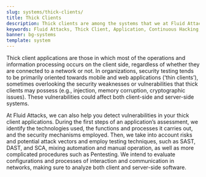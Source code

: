```yaml
---
slug: systems/thick-clients/
title: Thick Clients
description: Thick clients are among the systems that we at Fluid Attacks help you evaluate to detect security vulnerabilities that you can subsequently remediate.
keywords: Fluid Attacks, Thick Client, Application, Continuous Hacking, Security, System, Ethical Hacking, Pentesting
banner: bg-systems
template: system
---
```


<div class="paragraph fw3 f5 lh-2">

Thick client applications are those in which most of the operations and
information processing occurs on the client side, regardless of whether
they are connected to a network or not. In organizations, security
testing tends to be primarily oriented towards mobile and web
applications (‘thin clients’), sometimes overlooking the security
weaknesses or vulnerabilities that thick clients may possess (e.g.,
injection, memory corruption, cryptographic issues). These
vulnerabilities could affect both client-side and server-side systems.

</div>

<div class="paragraph fw3 f5 lh-2">

At Fluid Attacks, we can also help you detect vulnerabilities in your
thick client applications. During the first steps of an application’s
assessment, we identify the technologies used, the functions and
processes it carries out, and the security mechanisms employed. Then, we
take into account risks and potential attack vectors and employ testing
techniques, such as SAST, DAST, and SCA, mixing automation and manual
operation, as well as more complicated procedures such as Pentesting. We
intend to evaluate configurations and processes of interaction and
communication in networks, making sure to analyze both client and
server-side software.

</div>

